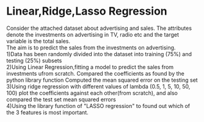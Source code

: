 # Linear,Ridge,Lasso Regression
Consider the attached dataset about advertising and sales. The attributes denote the investments on advertising in TV, radio etc and the target variable is the total sales. <br />
The aim is to predict the sales from the investments on advertising. <br />
1)Data has been randomly divided into the dataset into training (75%) and testing (25%) subsets <br />
2)Using Linear Regression,fitting a model to predict the sales from investments ufrom scratch. Compared the coefficients as found by the python library function
Computed the mean squared error on the testing set <br />
3)Using ridge regression with different values of lambda (0.5, 1, 5, 10, 50, 100) plot the coefficients against each other(from scratch), and also compared the test set mean squared errors <br />
4)Using the library function of "LASSO regression" to found out which of the 3 features is most important. <br />
